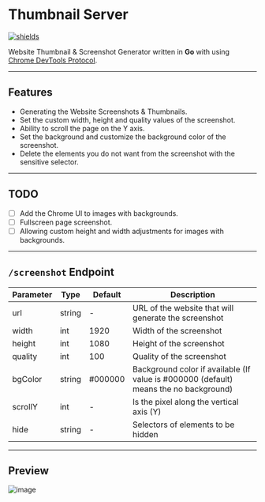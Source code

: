 # Thumbnail Server

[![shields](https://img.shields.io/badge/made%20with-go-blue?logo=go&style=for-the-badge&logoColor=white)](https://golang.org)

Website Thumbnail & Screenshot Generator written in **Go** with using [Chrome DevTools Protocol](https://github.com/chromedp/chromedp).

---

## Features
- Generating the Website Screenshots & Thumbnails.
- Set the custom width, height and quality values of the screenshot.
- Ability to scroll the page on the Y axis.
- Set the background and customize the background color of the screenshot.
- Delete the elements you do not want from the screenshot with the sensitive selector.

---

## TODO
- [ ] Add the Chrome UI to images with backgrounds.
- [ ] Fullscreen page screenshot.
- [ ] Allowing custom height and width adjustments for images with backgrounds.

---

## `/screenshot` Endpoint

| Parameter |  Type  | Default | Description |
| --------- | ------ | ------- | ----------- |
| url       | string | -       | URL of the website that will generate the screenshot | 
| width     | int    | 1920    | Width of the screenshot |
| height    | int    | 1080    | Height of the screenshot |
| quality   | int    | 100     | Quality of the screenshot | 
| bgColor   | string | #000000 | Background color if available (If value is #000000 (default) means the no background) | 
| scrollY   | int    | -       | Is the pixel along the vertical axis (Y) |
| hide      | string | -       | Selectors of elements to be hidden |

---

## Preview

![image](https://cdn.discordapp.com/attachments/771673727473156109/808857787874279454/unknown.png)
